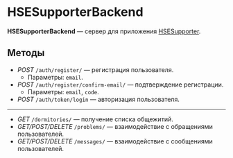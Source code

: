 # HSESupporterBackend
**HSESupporterBackend** — сервер для приложения [HSESupporter](https://github.com/Vakosta/HSESupporter).

## Методы
- _POST_ `/auth/register/` — регистрация пользователя.
  - Параметры: `email`.
- _POST_ `/auth/register/confirm-email/` — подтверждение регистрации.
  - Параметры: `email`, `code`.
- _POST_ `/auth/token/login` — авторизация пользователя.

---

- _GET_ `/dormitories/` — получение списка общежитий.
- _GET/POST/DELETE_ `/problems/` — взаимодействие с обращениями пользователей.
- _GET/POST/DELETE_ `/messages/` — взаимодействие с сообщениями пользователей.
